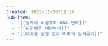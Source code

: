 ```yaml
---
Created: 2023-11-06T12:16
Sub-item:
  - "[[정자의 비암호화 RNA 변화]]"
  - "[[성인병은 태아부터]]"
  - "[[태아를 향한 엄마 아빠의 힘겨루기]]"
---
```

